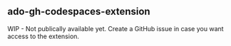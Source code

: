 ## ado-gh-codespaces-extension

WIP - Not publically available yet. Create a GitHub issue in case you want access to the extension.
